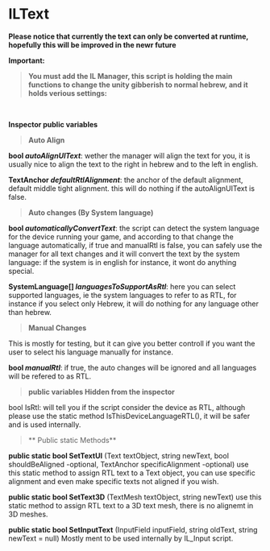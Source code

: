 # ILText

**Please notice that currently the text can only be converted at runtime, hopefully this will be improved in the newr future**

**Important:**

>**You must add the IL Manager, this script is holding the main functions to change the unity gibberish to normal hebrew, and it holds verious settings:**

<br />

**Inspector public variables**

>**Auto Align** 

**bool _autoAlignUIText_**: wether the manager will align the text for you, it is usually nice to align the text to the right in hebrew and to the left in english.

**TextAnchor _defaultRtlAlignment_**: the anchor of the default alignment, default middle tight alignment. this will do nothing if the autoAlignUIText is false.

>**Auto changes (By System language)**

**bool _automaticallyConvertText_**: the script can detect the system language for the device running your game, and according to that change the language automatically, if true and manualRtl is false, you can safely use the manager for all text changes and it will convert the text by the system language: if the system is in english for instance, it wont do anything special.

**SystemLanguage[] _languagesToSupportAsRtl_**: here you can select supported languages, ie the system languages to refer to as RTL, for instance if you select only Hebrew, it will do nothing for any language other than hebrew.

>**Manual Changes**

This is mostly for testing, but it can give you better controll if you want the user to select his language manually for instance.

**bool _manualRtl_**: if true, the auto changes will be ignored and all languages will be refered to as RTL.

>**public variables Hidden from the inspector**

 bool IsRtl: will tell you if the script consider the device as RTL, although please use the static method IsThisDeviceLanguageRTL(), it will be safer and is used internally.
 
 
>** Public static Methods**


**public static bool SetTextUI** (Text textObject, string newText, bool shouldBeAligned -optional, TextAnchor specificAlignment -optional)
use this static method to assign RTL text to a Text object, you can use specific alignment and even make specific texts not aligned if you wish.


**public static bool SetText3D** (TextMesh textObject, string newText)
use this static method to assign RTL text to a 3D text mesh, there is no alignemt in 3D meshes.

**public static bool SetInputText** (InputField inputField, string oldText, string newText = null)
Mostly ment to be used internally by IL_Input script.
